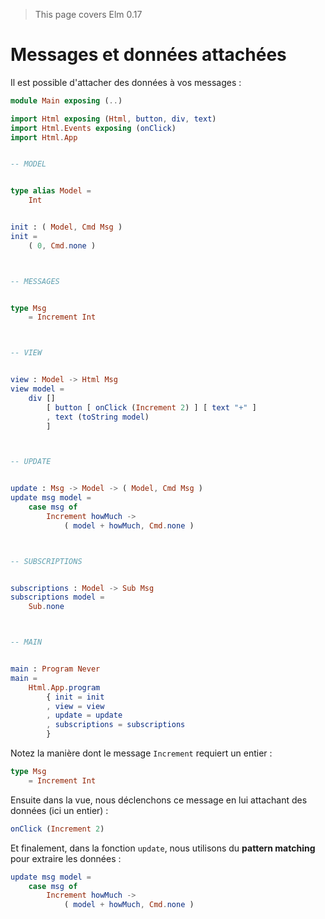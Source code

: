 > This page covers Elm 0.17

# Messages et données attachées

Il est possible d'attacher des données à vos messages :

```elm
module Main exposing (..)

import Html exposing (Html, button, div, text)
import Html.Events exposing (onClick)
import Html.App


-- MODEL


type alias Model =
    Int


init : ( Model, Cmd Msg )
init =
    ( 0, Cmd.none )



-- MESSAGES


type Msg
    = Increment Int



-- VIEW


view : Model -> Html Msg
view model =
    div []
        [ button [ onClick (Increment 2) ] [ text "+" ]
        , text (toString model)
        ]



-- UPDATE


update : Msg -> Model -> ( Model, Cmd Msg )
update msg model =
    case msg of
        Increment howMuch ->
            ( model + howMuch, Cmd.none )



-- SUBSCRIPTIONS


subscriptions : Model -> Sub Msg
subscriptions model =
    Sub.none



-- MAIN


main : Program Never
main =
    Html.App.program
        { init = init
        , view = view
        , update = update
        , subscriptions = subscriptions
        }
```

Notez la manière dont le message `Increment` requiert un entier :

```elm
type Msg
    = Increment Int
```

Ensuite dans la vue, nous déclenchons ce message en lui attachant des données (ici un entier) :

```elm
onClick (Increment 2)
```

Et finalement, dans la fonction `update`, nous utilisons du __pattern matching__ pour extraire les données :

```elm
update msg model =
    case msg of
        Increment howMuch ->
            ( model + howMuch, Cmd.none )
```

